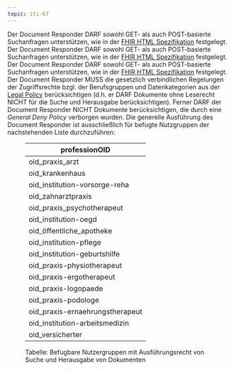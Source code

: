 ```yaml
---
topic: iti-67
---
```


<requirement actor="EPA-Medication-Service, EPA-PS" conformance="SHALL" key="IG-MED29091JHN" title="Unterstützung von GET und PUT für Suchanfragen" version="0">
    <actor name="EPA-Medication-Service">
        <testProcedure id="Produkttest"/>
        <testProcedure id="Produktgutachten"/>
    </actor>
    <actor name="EPA-PS">
        <testProcedure id="Produkttest"/>
    </actor>
    Der Document Responder DARF sowohl GET- als auch POST-basierte Suchanfragen unterstützen, wie in der <a href="http://hl7.org/fhir/R4/http.html#search">FHIR HTML Spezifikation</a> festgelegt.
</requirement>


<requirement actor="EPA-Medication-Service, EPA-PS" conformance="SHALL" key="IG-MED40753QXN" title="Unterstützung von GET und PUT für Suchanfragen" version="0">
    <actor name="EPA-Medication-Service"/>
    <actor name="EPA-PS"><testProcedure id="Produkttest"/></actor>
    Der Document Responder DARF sowohl GET- als auch POST-basierte Suchanfragen unterstützen, wie in der <a href="http://hl7.org/fhir/R4/http.html#search">FHIR HTML Spezifikation</a> festgelegt.
</requirement>

<requirement conformance="SHALL" key="IG-MED26526K0H" title="GET und PUT für Suchanfragen" version="0">
    Der Document Responder DARF sowohl GET- als auch POST-basierte Suchanfragen unterstützen, wie in der <a href="http://hl7.org/fhir/R4/http.html#search">FHIR HTML Spezifikation</a> festgelegt.
</requirement>



<requirement conformance="SHALL" key="IG-MED84642MWN" title="Zugriffsrechte im Document Responder gemäß Legal Policy" version="0">
    <actor name="EPA-Medication-Service">
        <testProcedure id="Produktgutachten"/>
        <testProcedure id="Produkttest"/>
    </actor>
    <actor name="EPA-PS">
        <testProcedure id="Produkttest"/>
    </actor>
    Der Document Responder MUSS die gesetzlich verbindlichen Regelungen der Zugriffsrechte bzgl. der Berufsgruppen und Datenkategorien aus der <a href="https://gemspec.gematik.de/docs/gemSpec/gemSpec_Aktensystem_ePAfueralle/gemSpec_Aktensystem_ePAfueralle_V1.2.5/#3.10">Legal Policy</a> berücksichtigen (d.h. er DARF Dokumente ohne Leserecht NICHT für die Suche und Herausgabe berücksichtigen). Ferner DARF der Document Responder NICHT Dokumente berücksichtigen, die durch eine <i>General Deny Policy</i> verborgen wurden. Die generelle Ausführung des Document Responder ist ausschließlich für befugte Nutzgruppen der nachstehenden Liste durchzuführen:
    <figure>
        <table class="regular">
            <thead><tr><th>professionOID</th></tr></thead>
            <tbody>
                <tr><td>oid_praxis_arzt</td></tr>
                <tr><td>oid_krankenhaus</td></tr>
                <tr><td>oid_institution-vorsorge-reha</td></tr>
                <tr><td>oid_zahnarztpraxis</td></tr>
                <tr><td>oid_praxis_psychotherapeut</td></tr>
                <tr><td>oid_institution-oegd</td></tr>
                <tr><td>oid_öffentliche_apotheke</td></tr>
                <tr><td>oid_institution-pflege</td></tr>
                <tr><td>oid_institution-geburtshilfe</td></tr>
                <tr><td>oid_praxis-physiotherapeut</td></tr>
                <tr><td>oid_praxis-ergotherapeut</td></tr>
                <tr><td>oid_praxis-logopaede</td></tr>
                <tr><td>oid_praxis-podologe</td></tr>
                <tr><td>oid_praxis-ernaehrungstherapeut</td></tr>
                <tr><td>oid_institution-arbeitsmedizin</td></tr>
                <tr><td>oid_versicherter</td></tr>
            </tbody>
        </table>
        <figcaption>Tabelle: Befugbare Nutzergruppen mit Ausführungsrecht von Suche und Herausgabe von Dokumenten</figcaption>
    </figure>
</requirement>